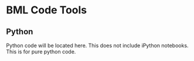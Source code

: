 BML Code Tools
===============

Python
---------

Python code will be located here. This does not include iPython notebooks. This is for pure python code.